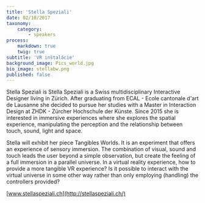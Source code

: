 ```yaml
---
title: 'Stella Speziali'
date: 02/10/2017
taxonomy:
    category:
        - speakers
process:
    markdown: true
    twig: true
subtitle: 'VR inštalácie'
background_image: Pics_world.jpg
bio_image: stellabw.png
published: false
---
```


Stella Speziali is Stella Speziali is a Swiss multidisciplinary Interactive Designer living in Zürich. After graduating from ECAL - Ecole cantonale d'art de Lausanne she decided to pursue her studies with a Master in Interaction Design at ZHDK - Zürcher Hochschule der Künste. Since 2015 she is interested in immersive experiences where she explores the spatial experience, manipulating the perception and the relationship between touch, sound, light and space.

Stella will exhibit her piece Tangibles Worlds. It is an experiment that offers an experience of sensory immersion. The combination of visual, sound and touch leads the user beyond a simple observation, but create the feeling of a full immersion in a parallel universe. In a virtual reality experience, how to provide a more tangible VR experience? Is it possible to interact with the virtual universe in some other way rather than only employing (handling) the controllers provided?

[www.stellaspeziali.ch](http://stellaspeziali.ch/)